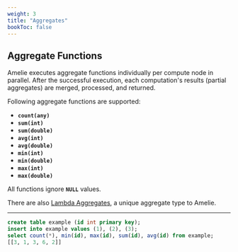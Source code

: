 ```yaml
---
weight: 3
title: "Aggregates"
bookToc: false
---
```


## Aggregate Functions

Amelie executes aggregate functions individually per compute node in parallel.
After the successful execution, each computation's results (partial aggregates) are merged, processed, and returned.

Following aggregate functions are supported:

* **`count(any)`**
* **`sum(int)`**
* **`sum(double)`**
* **`avg(int)`**
* **`avg(double)`**
* **`min(int)`**
* **`min(double)`**
* **`max(int)`**
* **`max(double)`**

All functions ignore **`NULL`** values.

There are also [Lambda Aggregates](/docs/sql/query/lambda), a unique aggregate type to Amelie.

---

```SQL
create table example (id int primary key);
insert into example values (1), (2), (3);
select count(*), min(id), max(id), sum(id), avg(id) from example;
[[3, 1, 3, 6, 2]]
```
